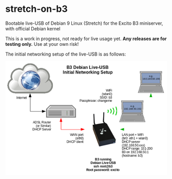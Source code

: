 # stretch-on-b3
Bootable live-USB of Debian 9 Linux (Stretch) for the Excito B3 miniserver, with official Debian kernel

This is a work in progress, not ready for live usage yet.
**Any releases are for testing only.** Use at your own risk!

The initial networking setup of the live-USB is as follows:

![Initial B3 Networking Setup](https://raw.githubusercontent.com/sakaki-/resources/master/excito/b3/debian_b3_initial_networking_setup_small.png)
